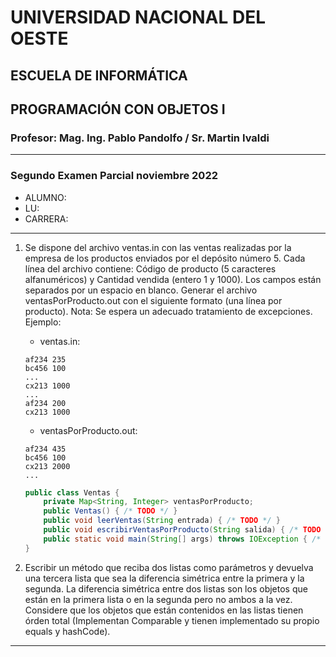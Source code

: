 # UNIVERSIDAD NACIONAL DEL OESTE

## ESCUELA DE INFORMÁTICA

## PROGRAMACIÓN CON OBJETOS I

### Profesor: Mag. Ing. Pablo Pandolfo / Sr. Martin Ivaldi

---

### Segundo Examen Parcial noviembre 2022

* ALUMNO:  
* LU:
* CARRERA:

---

1. Se dispone del archivo ventas.in con las ventas realizadas por la empresa de los productos enviados por el depósito número 5. Cada línea del archivo contiene: Código de producto (5 caracteres alfanuméricos) y Cantidad vendida (entero 1 y 1000). Los campos están separados por un espacio en blanco. Generar el archivo ventasPorProducto.out con el siguiente formato (una línea por producto). Nota: Se espera un adecuado tratamiento de excepciones. Ejemplo:

    * ventas.in:

    ```plain
    af234 235 
    bc456 100 
    ... 
    cx213 1000 
    ... 
    af234 200 
    cx213 1000
    ```

    * ventasPorProducto.out:

    ```plain
    af234 435 
    bc456 100 
    cx213 2000 
    ...
    ```

    ```java
    public class Ventas {
        private Map<String, Integer> ventasPorProducto;
        public Ventas() { /* TODO */ }
        public void leerVentas(String entrada) { /* TODO */ }
        public void escribirVentasPorProducto(String salida) { /* TODO */ }
        public static void main(String[] args) throws IOException { /* TODO */ }
    }
    ```

1. Escribir un método que reciba dos listas como parámetros  y devuelva una tercera lista que sea la diferencia simétrica entre la primera y la segunda. La diferencia simétrica entre dos listas son los objetos que están en la primera lista o en la segunda pero no ambos a la vez. Considere que los objetos que están contenidos en las listas tienen órden total (Implementan Comparable y tienen implementado su propio equals y hashCode).

---
